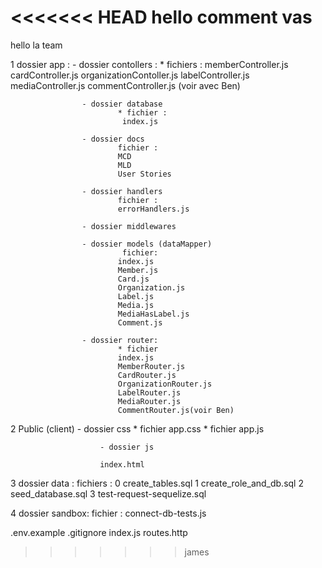 <<<<<<< HEAD
hello comment vas
=======
hello la team 

1 dossier app :    - dossier contollers :
                            * fichiers :  memberController.js
                            cardController.js
                            organizationContoller.js
                            labelController.js
                            mediaController.js
                            commentController.js (voir avec Ben)
                  
                    - dossier database
                            * fichier :
                             index.js

                    - dossier docs
                            fichier :
                            MCD
                            MLD
                            User Stories

                    - dossier handlers
                            fichier :
                            errorHandlers.js

                    - dossier middlewares
                           
                    - dossier models (dataMapper)
                             fichier:
                            index.js
                            Member.js
                            Card.js
                            Organization.js
                            Label.js
                            Media.js
                            MediaHasLabel.js
                            Comment.js
                
                    - dossier router: 
                            * fichier 
                            index.js
                            MemberRouter.js
                            CardRouter.js
                            OrganizationRouter.js
                            LabelRouter.js
                            MediaRouter.js
                            CommentRouter.js(voir Ben)

                  

2 Public (client)
                        - dossier css
                            * fichier app.css
                            * fichier app.js

                        - dossier js

                        index.html


3 dossier data :
                         fichiers :
                         0 create_tables.sql
                         1 create_role_and_db.sql
                         2 seed_database.sql
                         3 test-request-sequelize.sql

4 dossier sandbox:
                        fichier : 
                        connect-db-tests.js


.env.example
.gitignore
index.js
routes.http               
>>>>>>> james
